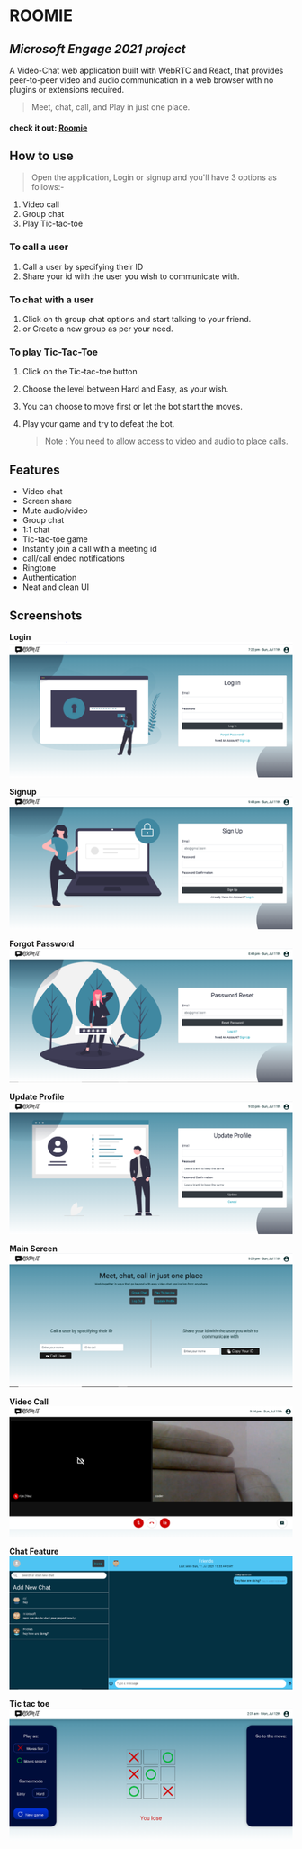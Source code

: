 # **ROOMIE**

## _Microsoft Engage 2021 project_

A Video-Chat web application built with WebRTC and React, that provides peer-to-peer video and audio communication in a web browser with no plugins or extensions required.

> Meet, chat, call, and Play in just one place.

#### check it out: [Roomie](https://roomie-development.web.app/login)

## How to use

> Open the application, Login or signup and you'll have 3 options as follows:-

1. Video call
2. Group chat
3. Play Tic-tac-toe

### To call a user

1. Call a user by specifying their ID
2. Share your id with the user you wish to communicate with.

### To chat with a user

1. Click on th group chat options and start talking to your friend.
2. or Create a new group as per your need.

### To play Tic-Tac-Toe

1. Click on the Tic-tac-toe button
2. Choose the level between Hard and Easy, as your wish.
3. You can choose to move first or let the bot start the moves.
4. Play your game and try to defeat the bot.

   > Note : You need to allow access to video and audio to place calls.

## Features

- Video chat
- Screen share
- Mute audio/video
- Group chat
- 1:1 chat
- Tic-tac-toe game
- Instantly join a call with a meeting id
- call/call ended notifications
- Ringtone
- Authentication
- Neat and clean UI

## Screenshots

**Login**
![Login](/Screenshots/loginSs.PNG)

**Signup**
![Signup](/Screenshots/SignupSs.PNG)

**Forgot Password**
![PasswordReset](/Screenshots/PasswordResetSs.PNG)

**Update Profile**
![Updateprofile](/Screenshots/UpdateSs.PNG)

**Main Screen**
![Mainscreen](/Screenshots/MainSs.PNG)

**Video Call**
![Videocalling](/Screenshots/VideoSs.PNG)

**Chat Feature**
![Groupchat](/Screenshots/GroupchatSs.PNG)

**Tic tac toe**
![tictactoegame](/Screenshots/TTTSs.PNG)
